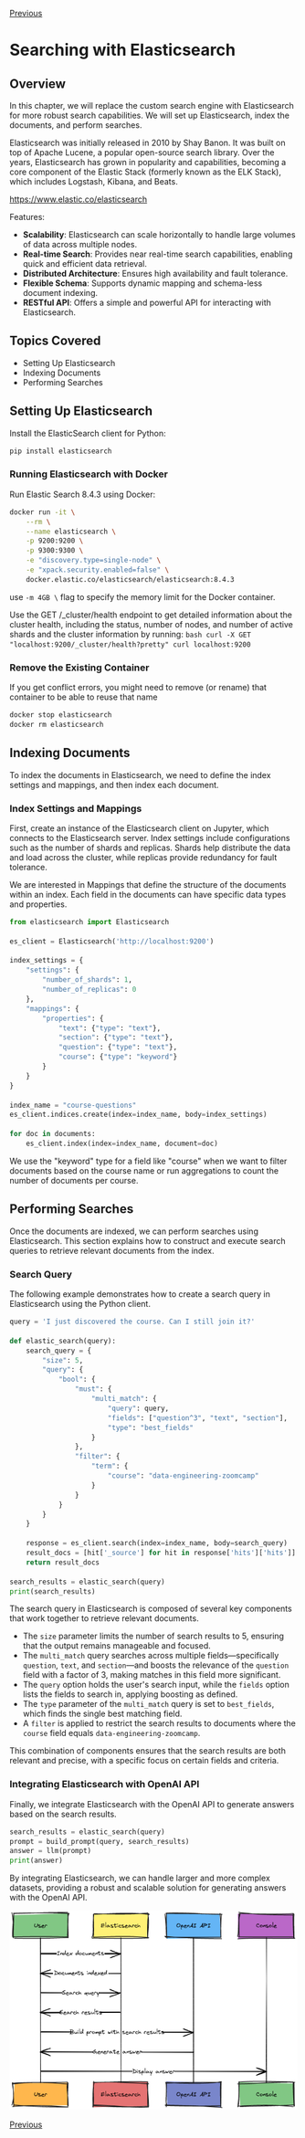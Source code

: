 [Previous](generation-with-openai.md)

# Searching with Elasticsearch

## Overview

In this chapter, we will replace the custom search engine with Elasticsearch for more robust search capabilities. We will set up Elasticsearch, index the documents, and perform searches.

Elasticsearch was initially released in 2010 by Shay Banon. It was built on top of Apache Lucene, a popular open-source search library. Over the years, Elasticsearch has grown in popularity and capabilities, becoming a core component of the Elastic Stack (formerly known as the ELK Stack), which includes Logstash, Kibana, and Beats.

https://www.elastic.co/elasticsearch

Features:

- **Scalability**: Elasticsearch can scale horizontally to handle large volumes of data across multiple nodes.
- **Real-time Search**: Provides near real-time search capabilities, enabling quick and efficient data retrieval.
- **Distributed Architecture**: Ensures high availability and fault tolerance.
- **Flexible Schema**: Supports dynamic mapping and schema-less document indexing.
- **RESTful API**: Offers a simple and powerful API for interacting with Elasticsearch.


## Topics Covered

- Setting Up Elasticsearch
- Indexing Documents
- Performing Searches

## Setting Up Elasticsearch

Install the ElasticSearch client for Python:

```bash
pip install elasticsearch
```

### Running Elasticsearch with Docker

Run Elastic Search 8.4.3 using Docker:

```bash
docker run -it \
    --rm \
    --name elasticsearch \
    -p 9200:9200 \
    -p 9300:9300 \
    -e "discovery.type=single-node" \
    -e "xpack.security.enabled=false" \
    docker.elastic.co/elasticsearch/elasticsearch:8.4.3
```

use `-m 4GB \` flag to specify the memory limit for the Docker container.


Use the GET /_cluster/health endpoint to get detailed information about the cluster health, including the status, number of nodes, and number of active shards and the cluster information by running:
    ```bash
    curl -X GET "localhost:9200/_cluster/health?pretty"
    curl localhost:9200
    ```

### Remove the Existing Container

If you get conflict errors, you might need to remove (or rename) that container to be able to reuse that name

```bash
docker stop elasticsearch
docker rm elasticsearch
   ```

## Indexing Documents

To index the documents in Elasticsearch, we need to define the index settings and mappings, and then index each document.

### Index Settings and Mappings

First, create an instance of the Elasticsearch client on Jupyter, which connects to the Elasticsearch server. Index settings include configurations such as the number of shards and replicas. Shards help distribute the data and load across the cluster, while replicas provide redundancy for fault tolerance.

We are interested in Mappings that define the structure of the documents within an index. Each field in the documents can have specific data types and properties.

```python
from elasticsearch import Elasticsearch

es_client = Elasticsearch('http://localhost:9200')

index_settings = {
    "settings": {
        "number_of_shards": 1,
        "number_of_replicas": 0
    },
    "mappings": {
        "properties": {
            "text": {"type": "text"},
            "section": {"type": "text"},
            "question": {"type": "text"},
            "course": {"type": "keyword"} 
        }
    }
}

index_name = "course-questions"
es_client.indices.create(index=index_name, body=index_settings)

for doc in documents:
    es_client.index(index=index_name, document=doc)
```

We use the "keyword" type for a field like "course" when we want to filter documents based on the course name or run aggregations to count the number of documents per course.

## Performing Searches

Once the documents are indexed, we can perform searches using Elasticsearch. This section explains how to construct and execute search queries to retrieve relevant documents from the index.

### Search Query

The following example demonstrates how to create a search query in Elasticsearch using the Python client.

```python
query = 'I just discovered the course. Can I still join it?'

def elastic_search(query):
    search_query = {
        "size": 5,
        "query": {
            "bool": {
                "must": {
                    "multi_match": {
                        "query": query,
                        "fields": ["question^3", "text", "section"],
                        "type": "best_fields"
                    }
                },
                "filter": {
                    "term": {
                        "course": "data-engineering-zoomcamp"
                    }
                }
            }
        }
    }

    response = es_client.search(index=index_name, body=search_query)
    result_docs = [hit['_source'] for hit in response['hits']['hits']]
    return result_docs

search_results = elastic_search(query)
print(search_results)
```

The search query in Elasticsearch is composed of several key components that work together to retrieve relevant documents. 

- The `size` parameter limits the number of search results to 5, ensuring that the output remains manageable and focused. 
- The `multi_match` query searches across multiple fields—specifically `question`, `text`, and `section`—and boosts the relevance of the `question` field with a factor of 3, making matches in this field more significant. 
- The `query` option holds the user's search input, while the `fields` option lists the fields to search in, applying boosting as defined. 
- The `type` parameter of the `multi_match` query is set to `best_fields`, which finds the single best matching field.
- A `filter` is applied to restrict the search results to documents where the `course` field equals `data-engineering-zoomcamp`. 


This combination of components ensures that the search results are both relevant and precise, with a specific focus on certain fields and criteria.


### Integrating Elasticsearch with OpenAI API

Finally, we integrate Elasticsearch with the OpenAI API to generate answers based on the search results.

```python
search_results = elastic_search(query)
prompt = build_prompt(query, search_results)
answer = llm(prompt)
print(answer)
```

By integrating Elasticsearch, we can handle larger and more complex datasets, providing a robust and scalable solution for generating answers with the OpenAI API.


![alt text](image-4.png)


[Previous](generation-with-openai.md)